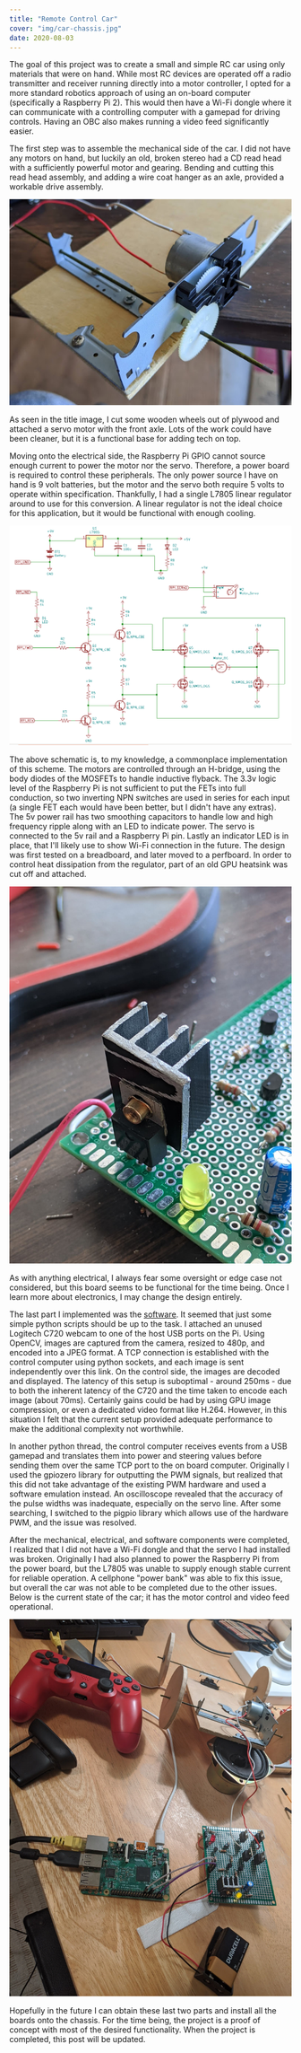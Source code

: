 ```yaml
---
title: "Remote Control Car"
cover: "img/car-chassis.jpg"
date: 2020-08-03
---
```


The goal of this project was to create a small and simple RC car using only materials that were on hand. While most RC devices are operated off a radio transmitter and receiver running directly into a motor controller, I opted for a more standard robotics approach of using an on-board computer (specifically a Raspberry Pi 2). This would then have a Wi-Fi dongle where it can communicate with a controlling computer with a gamepad for driving controls. Having an OBC also makes running a video feed significantly easier.

The first step was to assemble the mechanical side of the car. I did not have any motors on hand, but luckily an old, broken stereo had a CD read head with a sufficiently powerful motor and gearing. Bending and cutting this read head assembly, and adding a wire coat hanger as an axle, provided a workable drive assembly.

![Gearbox of the RC car](/img/gearbox.jpg)

As seen in the title image, I cut some wooden wheels out of plywood and attached a servo motor with the front axle. Lots of the work could have been cleaner, but it is a functional base for adding tech on top.

Moving onto the electrical side, the Raspberry Pi GPIO cannot source enough current to power the motor nor the servo. Therefore, a power board is required to control these peripherals. The only power source I have on hand is 9 volt batteries, but the motor and the servo both require 5 volts to operate within specification. Thankfully, I had a single L7805 linear regulator around to use for this conversion. A linear regulator is not the ideal choice for this application, but it would be functional with enough cooling.

![Schematic of the RC car](/img/rc-car-schematic.png)

The above schematic is, to my knowledge, a commonplace implementation of this scheme. The motors are controlled through an H-bridge, using the body diodes of the MOSFETs to handle inductive flyback. The 3.3v logic level of the Raspberry Pi is not sufficient to put the FETs into full conduction, so two inverting NPN switches are used in series for each input (a single FET each would have been better, but I didn't have any extras). The 5v power rail has two smoothing capacitors to handle low and high frequency ripple along with an LED to indicate power. The servo is connected to the 5v rail and a Raspberry Pi pin. Lastly an indicator LED is in place, that I'll likely use to show Wi-Fi connection in the future. The design was first tested on a breadboard, and later moved to a perfboard. In order to control heat dissipation from the regulator, part of an old GPU heatsink was cut off and attached.

![Heatsink jankily attached to this LDO](/img/heatsink.jpg)

As with anything electrical, I always fear some oversight or edge case not considered, but this board seems to be functional for the time being. Once I learn more about electronics, I may change the design entirely.

The last part I implemented was the [software](https://github.com/DonDrews/rc-car-control). It seemed that just some simple python scripts should be up to the task. I attached an unused Logitech C720 webcam to one of the host USB ports on the Pi. Using OpenCV, images are captured from the camera, resized to 480p, and encoded into a JPEG format. A TCP connection is established with the control computer using python sockets, and each image is sent independently over this link. On the control side, the images are decoded and displayed. The latency of this setup is suboptimal - around 250ms - due to both the inherent latency of the C720 and the time taken to encode each image (about 70ms). Certainly gains could be had by using GPU image compression, or even a dedicated video format like H.264. However, in this situation I felt that the current setup provided adequate performance to make the additional complexity not worthwhile.

In another python thread, the control computer receives events from a USB gamepad and translates them into power and steering values before sending them over the same TCP port to the on board computer. Originally I used the gpiozero library for outputting the PWM signals, but realized that this did not take advantage of the existing PWM hardware and used a software emulation instead. An oscilloscope revealed that the accuracy of the pulse widths was inadequate, especially on the servo line. After some searching, I switched to the pigpio library which allows use of the hardware PWM, and the issue was resolved.

After the mechanical, electrical, and software components were completed, I realized that I did not have a Wi-Fi dongle and that the servo I had installed was broken. Originally I had also planned to power the Raspberry Pi from the power board, but the L7805 was unable to supply enough stable current for reliable operation. A cellphone "power bank" was able to fix this issue, but overall the car was not able to be completed due to the other issues. Below is the current state of the car; it has the motor control and video feed operational.

![The full electrical of the rc car on a table](/img/rc-full-layout.jpg)

Hopefully in the future I can obtain these last two parts and install all the boards onto the chassis. For the time being, the project is a proof of concept with most of the desired functionality. When the project is completed, this post will be updated.<br /></span></span></span></span></div>
